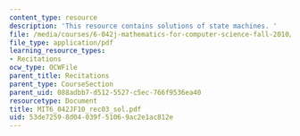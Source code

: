 ```yaml
---
content_type: resource
description: 'This resource contains solutions of state machines. '
file: /media/courses/6-042j-mathematics-for-computer-science-fall-2010/53de72598d04039f51069ac2e1ac812e_MIT6_042JF10_rec03_sol.pdf
file_type: application/pdf
learning_resource_types:
- Recitations
ocw_type: OCWFile
parent_title: Recitations
parent_type: CourseSection
parent_uid: 088adbb7-d512-5527-c5ec-766f9536ea40
resourcetype: Document
title: MIT6_042JF10_rec03_sol.pdf
uid: 53de7259-8d04-039f-5106-9ac2e1ac812e
---
```

